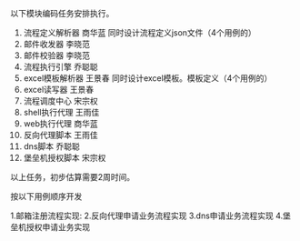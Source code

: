 
以下模块编码任务安排执行。

1. 流程定义解析器  商华蓝   同时设计流程定义json文件（4个用例的）
2. 邮件收发器     李晓范
3. 邮件校验器     李晓范
4. 流程执行引擎   乔聪聪
5. excel模板解析器 王景春  同时设计excel模板。模板定义（4个用例的）
6. excel读写器    王景春
7. 流程调度中心    宋宗权
8. shell执行代理  王雨佳
9. web执行代理    商华蓝
10. 反向代理脚本   王雨佳
11. dns脚本      乔聪聪
12. 堡垒机授权脚本 宋宗权

以上任务，初步估算需要2周时间。

按以下用例顺序开发

1.邮箱注册流程实现:
2.反向代理申请业务流程实现
3.dns申请业务流程实现
4.堡垒机授权申请业务实现
